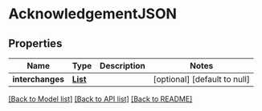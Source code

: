 # AcknowledgementJSON
## Properties

Name | Type | Description | Notes
------------ | ------------- | ------------- | -------------
**interchanges** | [**List**](AcknowledgementJSONInterchange.md) |  | [optional] [default to null]

[[Back to Model list]](../README.md#documentation-for-models) [[Back to API list]](../README.md#documentation-for-api-endpoints) [[Back to README]](../README.md)

